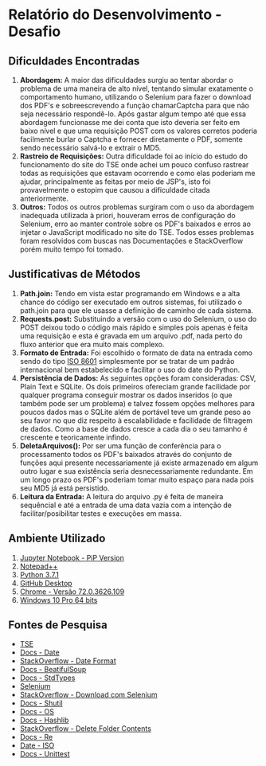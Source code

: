 # Relatório do Desenvolvimento - Desafio

## Dificuldades Encontradas
1. **Abordagem:** A maior das dificuldades surgiu ao tentar abordar o problema de uma maneira de alto nível, tentando simular exatamente o comportamento humano, utilizando o Selenium para fazer o download dos PDF's e sobreescrevendo a função chamarCaptcha para que não seja necessário respondê-lo. Após gastar algum tempo até que essa abordagem funcionasse me dei conta que isto deveria ser feito em baixo nível e que uma requisição POST com os valores corretos poderia facilmente burlar o Captcha e fornecer diretamente o PDF, somente sendo necessário salvá-lo e extrair o MD5.
2. **Rastreio de Requisições:** Outra dificuldade foi ao início do estudo do funcionamento do site do TSE onde achei um pouco confuso rastrear todas as requisições que estavam ocorrendo e como elas poderiam me ajudar, principalmente as feitas por meio de JSP's, isto foi provavelmente o estopim que causou a dificuldade citada anteriormente. 
3. **Outros:** Todos os outros problemas surgiram com o uso da abordagem inadequada utilizada à priori, houveram erros de configuração do Selenium, erro ao manter controle sobre os PDF's baixados e erros ao injetar o JavaScript modificado no site do TSE. Todos esses problemas foram resolvidos com buscas nas Documentações e StackOverflow porém muito tempo foi tomado.

## Justificativas de Métodos
1. **Path.join:** Tendo em vista estar programando em Windows e a alta chance do código ser executado em outros sistemas, foi utilizado o path.join para que ele usasse a definição de caminho de cada sistema.
2. **Requests.post:** Substituindo a versão com o uso do Selenium, o uso do POST deixou todo o código mais rápido e simples pois apenas é feita uma requisição e esta é gravada em um arquivo .pdf, nada perto do fluxo anterior que era muito mais complexo.
3. **Formato de Entrada:** Foi escolhido o formato de data na entrada como sendo do tipo [ISO 8601]((https://www.w3.org/TR/NOTE-datetime-970915.html)) simplesmente por se tratar de um padrão internacional bem estabelecido e facilitar o uso do date do Python.
4. **Persistência de Dados:** As seguintes opções foram consideradas: CSV, Plain Text e SQLite. Os dois primeiros ofereciam grande facilidade por qualquer programa conseguir mostrar os dados inseridos (o que também pode ser um problema) e talvez fossem opções melhores para poucos dados mas o SQLite além de portável teve um grande peso ao seu favor no que diz respeito à escalabilidade e facilidade de filtragem de dados. Como a base de dados cresce a cada dia o seu tamanho é crescente e teoricamente infindo.
5. **DeletaArquivos():** Por ser uma função de conferência para o processamento todos os PDF's baixados através do conjunto de funções aqui presente necessariamente já existe armazenado em algum outro lugar e sua existência seria desnecessariamente redundante. Em um longo prazo os PDF's poderiam tomar muito espaço para nada pois seu MD5 já está persistido.
6. **Leitura da Entrada:** A leitura do arquivo .py é feita de maneira sequêncial e até a entrada de uma data vazia com a intenção de facilitar/posibilitar testes e execuções em massa.

## Ambiente Utilizado
1. [Jupyter Notebook - PiP Version](https://jupyter.org/install)
2. [Notepad++](https://notepad-plus-plus.org/download/v7.6.3.html)
3. [Python 3.7.1](https://www.python.org/downloads/windows/)
4. [GitHub Desktop](https://desktop.github.com/)
5. [Chrome - Versão 72.0.3626.109](https://www.google.com/chrome/)
6. [Windows 10 Pro 64 bits](https://www.microsoft.com/pt-br/windows/get-windows-10)

## Fontes de Pesquisa

- [TSE](http://www.tse.jus.br/servicos-judiciais/publicacoes-oficiais/diario-da-justica-eletronico/diario-da-justica-eletronico-1) 
- [Docs - Date](https://docs.python.org/3/library/datetime.html#datetime.date.year)
- [StackOverflow - Date Format](https://stackoverflow.com/questions/15509345/extracting-double-digit-months-and-days-from-a-python-date)
- [Docs - BeatifulSoup](https://www.crummy.com/software/BeautifulSoup/bs4/doc/)
- [Docs - StdTypes](https://docs.python.org/3/library/stdtypes.html#dict)
- [Selenium](https://selenium-python.readthedocs.io/api.html)
- [StackOverflow - Download com Selenium](https://stackoverflow.com/questions/45573483/how-to-check-downloaded-files-selenium-webdriver)
- [Docs - Shutil](https://docs.python.org/3/library/shutil.html#shutil.move)
- [Docs - OS](https://docs.python.org/3/library/os.html)
- [Docs - Hashlib](https://docs.python.org/3.3/library/hashlib.html)
- [StackOverflow - Delete Folder Contents](https://stackoverflow.com/questions/185936/how-to-delete-the-contents-of-a-folder-in-python)
- [Docs - Re](https://docs.python.org/3/library/re.html)
- [Date - ISO](https://www.w3.org/TR/NOTE-datetime-970915.html)
- [Docs - Unittest](https://docs.python.org/3/library/unittest.html)